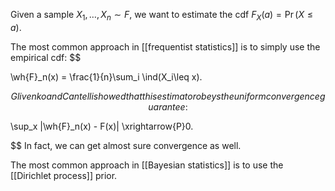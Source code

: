 Given a sample $X_1,\dots,X_n\sim F$, we want to estimate the cdf $F_X(a) = \Pr(X\leq a)$. 

The most common approach in [[frequentist statistics]] is to simply use the empirical cdf: 
$$

\wh{F}_n(x) = \frac{1}{n}\sum_i \ind(X_i\leq x).

$$
Glivenko and Cantelli showed that this estimator obeys the uniform convergence guarantee: 
$$

\sup_x |\wh{F}_n(x) - F(x)| \xrightarrow{P}0.

$$
In fact, we can get almost sure convergence as well. 

The most common approach in [[Bayesian statistics]] is to use the [[Dirichlet process]] prior. 
